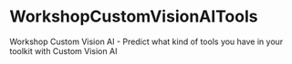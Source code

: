 # WorkshopCustomVisionAITools
Workshop Custom Vision AI - Predict what kind of tools you have in your toolkit with Custom Vision AI
